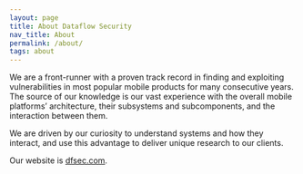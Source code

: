 ```yaml
---
layout: page
title: About Dataflow Security
nav_title: About
permalink: /about/
tags: about
---
```


We are a front-runner with a proven track record in finding and exploiting
vulnerabilities in most popular mobile products for many consecutive years. The
source of our knowledge is our vast experience with the overall mobile
platforms’ architecture, their subsystems and subcomponents, and the
interaction between them.

We are driven by our curiosity to understand systems and how they interact, and
use this advantage to deliver unique research to our clients.

Our website is [dfsec.com](https://dfsec.com).
